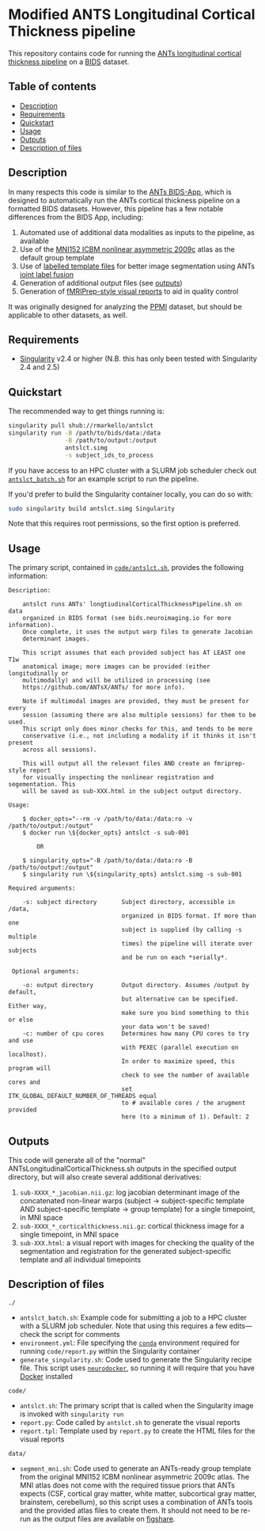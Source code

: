 # Modified ANTS Longitudinal Cortical Thickness pipeline

This repository contains code for running the [ANTs longitudinal cortical thickness pipeline](https://www.biorxiv.org/content/early/2018/08/16/170209) on a [BIDS](bids.neuroimaging.io) dataset.

## Table of contents

* [Description](#description)
* [Requirements](#requirements)
* [Quickstart](#quickstart)
* [Usage](#usage)
* [Outputs](#outputs)
* [Description of files](#description-of-files)

## Description
In many respects this code is similar to the [ANTs BIDS-App](https://github.com/BIDS-Apps/antsCorticalThickness), which is designed to automatically run the ANTs cortical thickness pipeline on a formatted BIDS datasets. However, this pipeline has a few notable differences from the BIDS App, including:

1. Automated use of additional data modalities as inputs to the pipeline, as available
2. Use of the [MNI152 ICBM nonlinear asymmetric 2009c](http://www.bic.mni.mcgill.ca/ServicesAtlases/ICBM152NLin2009) atlas as the default group template
3. Use of [labelled template files](https://drive.google.com/drive/folders/0B4SvObeEfaRyZGhlUlJOcmItTVU?usp=sharing) for better image segmentation using ANTs [joint label fusion](https://www.ncbi.nlm.nih.gov/pmc/articles/PMC3837555/)
4. Generation of additional output files (see [outputs](#outputs))
5. Generation of [fMRIPrep-style visual reports](https://fmriprep.readthedocs.io/en/stable/outputs.html#visual-reports) to aid in quality control

It was originally designed for analyzing the [PPMI](http://www.ppmi-info.org/) dataset, but should be applicable to other datasets, as well.

## Requirements

* [Singularity](https://github.com/sylabs/singularity/releases) v2.4 or higher (N.B. this has only been tested with Singularity 2.4 and 2.5)

## Quickstart

The recommended way to get things running is:

```bash
singularity pull shub://rmarkello/antslct
singularity run -B /path/to/bids/data:/data                                   \
                -B /path/to/output:/output                                    \
                antslct.simg                                                  \
                -s subject_ids_to_process
```

If you have access to an HPC cluster with a SLURM job scheduler check out [`antslct_batch.sh`](antslct_batch.sh) for an example script to run the pipeline. 

If you'd prefer to build the Singularity container locally, you can do so with:

```bash
sudo singularity build antslct.simg Singularity
```

Note that this requires root permissions, so the first option is preferred.

## Usage

The primary script, contained in [`code/antslct.sh`](code/antslct.sh), provides the following information:

``` # noqa
Description:

    antslct runs ANTs' longtiudinalCorticalThicknessPipeline.sh on data
    organized in BIDS format (see bids.neuroimaging.io for more information).
    Once complete, it uses the output warp files to generate Jacobian
    determinant images.

    This script assumes that each provided subject has AT LEAST one T1w
    anatomical image; more images can be provided (either longitudinally or
    multimodally) and will be utilized in processing (see
    https://github.com/ANTsX/ANTs/ for more info).

    Note if multimodal images are provided, they must be present for every
    session (assuming there are also multiple sessions) for them to be used.
    This script only does minor checks for this, and tends to be more
    conservative (i.e., not including a modality if it thinks it isn't present
    across all sessions).

    This will output all the relevant files AND create an fmriprep-style report
    for visually inspecting the nonlinear registration and segementation. This
    will be saved as sub-XXX.html in the subject output directory.

Usage:

    $ docker_opts="--rm -v /path/to/data:/data:ro -v /path/to/output:/output"
    $ docker run \${docker_opts} antslct -s sub-001

        OR

    $ singularity_opts="-B /path/to/data:/data:ro -B /path/to/output:/output"
    $ singularity run \${singularity_opts} antslct.simg -s sub-001

Required arguments:

    -s: subject directory       Subject directory, accessible in /data,
                                organized in BIDS format. If more than one
                                subject is supplied (by calling -s multiple
                                times) the pipeline will iterate over subjects
                                and be run on each *serially*.

 Optional arguments:

    -o: output directory        Output directory. Assumes /output by default,
                                but alternative can be specified. Either way,
                                make sure you bind something to this or else
                                your data won't be saved!
    -c: number of cpu cores     Determines how many CPU cores to try and use
                                with PEXEC (parallel execution on localhost).
                                In order to maximize speed, this program will
                                check to see the number of available cores and
                                set ITK_GLOBAL_DEFAULT_NUMBER_OF_THREADS equal
                                to # available cores / the arugment provided
                                here (to a minimum of 1). Default: 2
```

## Outputs

This code will generate all of the "normal" ANTsLongitudinalCorticalThickness.sh outputs in the specified output directory, but will also create several additional derivatives:

1. `sub-XXXX_*_jacobian.nii.gz`: log jacobian determinant image of the concatenated non-linear warps (subject &rarr; subject-specific template AND subject-specific template &rarr; group template) for a single timepoint, in MNI space
2. `sub-XXXX_*_corticalthickness.nii.gz`: cortical thickness image for a single timepoint, in MNI space
3. `sub-XXX.html`: a visual report with images for checking the quality of the segmentation and registration for the generated subject-specific template and all individual timepoints

## Description of files

`./`

* `antslct_batch.sh`: Example code for submitting a job to a HPC cluster with a SLURM job scheduler. Note that using this requires a few edits&mdash;check the script for comments
* `environment.yml`: File specifying the [`conda`](https://conda.io/docs/) environment required for running `code/report.py` within the Singularity container`
* `generate_singularity.sh`: Code used to generate the Singularity recipe file. This script uses [`neurodocker`](https://github.com/kaczmarj/neurodocker), so running it will require that you have [Docker](https://www.docker.com/) installed


`code/`  

* `antslct.sh`: The primary script that is called when the Singularity image is invoked with `singularity run`
* `report.py`: Code called by `antslct.sh` to generate the visual reports
* `report.tpl`: Template used by `report.py` to create the HTML files for the visual reports

`data/`

* `segment_mni.sh`: Code used to generate an ANTs-ready group template from the original MNI152 ICBM nonlinear asymmetric 2009c atlas. The MNI atlas does not come with the required tissue priors that ANTs expects (CSF, cortical gray matter, white matter, subcortical gray matter, brainstem, cerebellum), so this script uses a combination of ANTs tools and the provided atlas files to create them. It should not need to be re-run as the output files are available on [figshare]("https://ndownloader.figshare.com/files/10454170?private_link=5d9349701c771e8d8d46").

